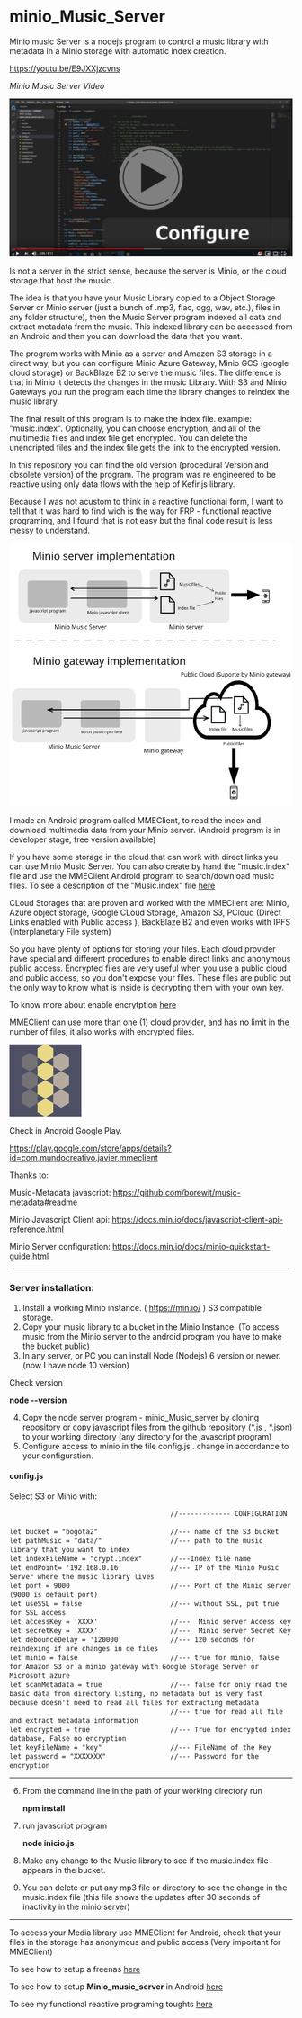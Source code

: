 # minio_Music_Server
Minio music Server is a nodejs program to control a music library with metadata in a Minio storage with automatic index creation.

https://youtu.be/E9JXXjzcvns


_Minio Music Server Video_

[![Video](./doc/images/video_screen1_player.jpg)](https://youtu.be/E9JXXjzcvns)

Is not a server in the strict sense, because the server is Minio, or the cloud storage that host the music.

The idea is that you have your Music Library copied to a Object Storage Server or Minio server (just a bunch of .mp3, flac, ogg, wav, etc.), files in any folder structure), then the Music Server program indexed all data and extract metadata from the music. This indexed library can be accessed from an Android and then you can download the data that you want.

The program works with Minio as a server and Amazon S3 storage in a direct way, but you can configure Minio Azure Gateway, Minio GCS (google cloud storage) or BackBlaze B2 to serve the music files. The difference is that in Minio it detects the changes in the music Library. With S3 and Minio Gateways you run the program each time the library changes to reindex the music library.

The final result of this program is to make the index file. example: "music.index".  Optionally, you can choose encryption, and all of the multimedia files and index file get encrypted. You can delete the unencripted files and the index file gets the link to the encrypted version. 

In this repository you can find the old version (procedural Version and obsolete version) of the program. The program was re engineered to be reactive using only data flows with the help of Kefir.js library.

Because I was not acustom to think in a reactive functional form, I want to tell that it was hard to find wich is the way for FRP - functional reactive programing, and I found that is not easy but the final code result is less messy to understand.

![Diagram](./doc/images/img1_diagram.jpg "Diagram")


I made an Android program called MMEClient, to read the index and download multimedia data from your Minio server. (Android program is in developer stage, free version available)

If you have some storage in the cloud that can work with direct links you can use Minio Music Server. You can also create by hand the "music.index" file and use the MMEClient Android program to search/download music files. To see a description of the "Music.index" file [here](doc/indexDescription.md)

CLoud Storages that are proven and worked with the MMEClient are: Minio, Azure object storage, Google CLoud Storage, Amazon S3, PCloud (Direct Links enabled with Public access ), BackBlaze B2 and even works with IPFS (Interplanetary File system)

So you have plenty of options for storing your files. Each cloud provider have special and different procedures to enable direct links and anonymous public access. Encrypted files are very useful when you use a public cloud and public access, so you don't expose your files. These files are public but the only way to know what is inside is decrypting them with your own key.

To know more about enable encrytption [here](doc/encryption.md)

MMEClient can use more than one (1) cloud provider, and has no limit in the number of files, it also works with encrypted files.

![Icon](./doc/images/opc2_128.jpg "Icon")

Check in Android Google Play.

https://play.google.com/store/apps/details?id=com.mundocreativo.javier.mmeclient


Thanks to:

Music-Metadata javascript:  https://github.com/borewit/music-metadata#readme

Minio Javascript Client api: https://docs.min.io/docs/javascript-client-api-reference.html

Minio Server configuration: https://docs.min.io/docs/minio-quickstart-guide.html


----------------------
### Server installation:

1. Install a working Minio instance. ( https://min.io/ ) S3 compatible storage.
2. Copy your music library to a bucket in the Minio Instance. (To access music from the Minio server to the android program you have to make the bucket public)
3. In any server, or PC you can install Node (Nodejs) 6 version or newer. (now I have node 10 version)

Check version

  **node --version**

4. Copy the node server program - minio_Music_server by cloning repository or copy javascript files from the github repository (*.js , *.json) to your working directory (any directory for the javascript program)
5. Configure access to minio in the file config.js .  change in accordance to your configuration.

#### config.js

Select S3 or Minio with:

                                            //------------- CONFIGURATION 

    let bucket = "bogota2"                  //--- name of the S3 bucket
    let pathMusic = "data/"                 //--- path to the music library that you want to index
    let indexFileName = "crypt.index"       //---Index file name
    let endPoint= '192.168.0.16'            //--- IP of the Minio Music Server where the music library lives
    let port = 9000                         //--- Port of the Minio server (9000 is default port)
    let useSSL = false                      //--- without SSL, put true for SSL access
    let accessKey = 'XXXX'                  //---  Minio server Access key           
    let secretKey = 'XXXX'                  //---  Minio server Secret Key
    let debounceDelay = '120000'            //--- 120 seconds for reindexing if are changes in de files
    let minio = false                       //--- true for minio, false for Amazon S3 or a minio gateway with Google Storage Server or Microsoft azure
    let scanMetadata = true                 //--- false for only read the basic data from directory listing, no metadata but is very fast because doesn't need to read all files for extracting metadata
                                            //--- true for read all file and extract metadata information
    let encrypted = true                    //--- True for encrypted index database, False no encryption
    let keyFileName = "key"                 //--- FileName of the Key
    let password = "XXXXXXX"                //--- Password for the encryption

----------------    
6. From the command line in the path of your working directory run

    **npm install**

7. run javascript program

    **node inicio.js**

8. Make any change to the Music library to see if the music.index file appears in the bucket.
9. You can delete or put any mp3 file or directory to see the change in the music.index file (this file shows the updates after 30 seconds of inactivity in the minio server)
----------------------

To access your Media library use MMEClient for Android, check that your files in the storage has anonymous and public access (Very important for MMEClient)

To see how to setup a freenas [here](doc/freenas.md)

To see how to setup __Minio_music_server__ in Android [here](doc/android.md)

To see my functional reactive programing toughts [here](doc/reactive.md)






